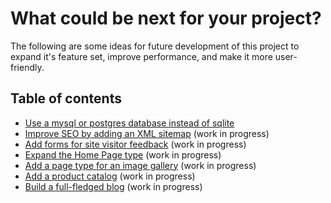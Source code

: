 # What could be next for your project?

The following are some ideas for future development of this project to expand it's feature set, improve performance, and make it more user-friendly.

## Table of contents

- [Use a mysql or postgres database instead of sqlite](./ideas/use-a-mysql-or-postgres-database-instead-of-sqlite.md)
- [Improve SEO by adding an XML sitemap](./ideas/improve-seo-by-adding-an-xml-sitemap.md) (work in progress)
- [Add forms for site visitor feedback](./ideas/add-forms-for-site-visitor-feedback.md) (work in progress)
- [Expand the Home Page type](./ideas/expand-the-home-page-type.md) (work in progress)
- [Add a page type for an image gallery](./ideas/add-a-page-type-for-an-image-gallery.md) (work in progress)
- [Add a product catalog](./ideas/add-a-product-catalog.md) (work in progress)
- [Build a full-fledged blog](./ideas/build-a-full-fledged-blog.md) (work in progress)
